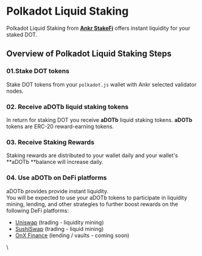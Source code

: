 # Polkadot Liquid Staking

Polkadot Liquid Staking from [**Ankr StakeFi**](https://stakefi.ankr.com/internet-bonds) offers instant liquidity for your staked DOT.

## Overview of Polkadot Liquid Staking Steps

### 01.Stake DOT tokens

Stake DOT tokens from your `polkadot.js` wallet with Ankr selected validator nodes.

### 02. Receive aDOTb liquid staking tokens

In return for staking DOT you receive **aDOTb** liquid staking tokens. **aDOTb** tokens are ERC-20 reward-earning tokens.

### 03. Receive Staking Rewards

Staking rewards are distributed to your wallet daily and your wallet's \*\*aDOTb \*\*balance will increase daily.

### 04. Use aDOTb on DeFi platforms

aDOTb provides provide instant liquidity.\
You will be expected to use your aDOTb tokens to participate in liquidity mining, lending, and other strategies to further boost rewards on the following DeFi platforms:

* [Uniswap](https://uniswap.org) (trading - liquidity mining)
* [SushiSwap](https://sushi.com) (trading - liquid mining)
* [OnX Finance](https://onx.finance) (lending / vaults - coming soon)

\\
